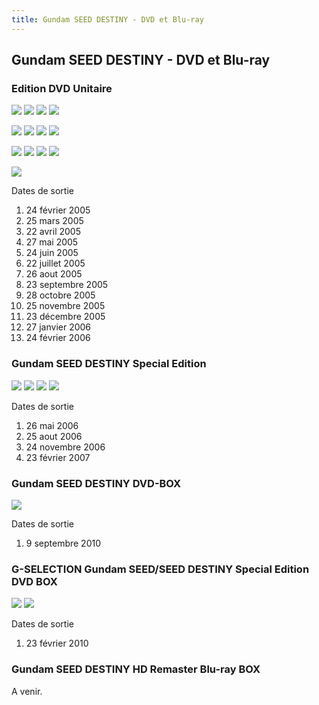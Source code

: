 ```yaml
---
title: Gundam SEED DESTINY - DVD et Blu-ray
---
```


Gundam SEED DESTINY - DVD et Blu-ray
------------------------------------


### Edition DVD Unitaire



![](/images/stories/saga/gundamseeddestiny/dvd/dvd01.jpg)
![](/images/stories/saga/gundamseeddestiny/dvd/dvd02.jpg)
![](/images/stories/saga/gundamseeddestiny/dvd/dvd03.jpg)
![](/images/stories/saga/gundamseeddestiny/dvd/dvd04.jpg)




![](/images/stories/saga/gundamseeddestiny/dvd/dvd05.jpg)
![](/images/stories/saga/gundamseeddestiny/dvd/dvd06.jpg)
![](/images/stories/saga/gundamseeddestiny/dvd/dvd07.jpg)
![](/images/stories/saga/gundamseeddestiny/dvd/dvd08.jpg)




![](/images/stories/saga/gundamseeddestiny/dvd/dvd09.jpg)
![](/images/stories/saga/gundamseeddestiny/dvd/dvd10.jpg)
![](/images/stories/saga/gundamseeddestiny/dvd/dvd11.jpg)
![](/images/stories/saga/gundamseeddestiny/dvd/dvd12.jpg)




![](/images/stories/saga/gundamseeddestiny/dvd/dvd13.jpg)



Dates de sortie


1. 24 février 2005
2. 25 mars 2005
3. 22 avril 2005
4. 27 mai 2005
5. 24 juin 2005
6. 22 juillet 2005
7. 26 aout 2005
8. 23 septembre 2005
9. 28 octobre 2005
10. 25 novembre 2005
11. 23 décembre 2005
12. 27 janvier 2006
13. 24 février 2006


### Gundam SEED DESTINY Special Edition



![](/images/stories/saga/gundamseeddestiny/dvd/dvd14.jpg)
![](/images/stories/saga/gundamseeddestiny/dvd/dvd15.jpg)
![](/images/stories/saga/gundamseeddestiny/dvd/dvd16.jpg)
![](/images/stories/saga/gundamseeddestiny/dvd/dvd17.jpg)



Dates de sortie


1. 26 mai 2006
2. 25 aout 2006
3. 24 novembre 2006
4. 23 février 2007


### Gundam SEED DESTINY DVD-BOX



![](/images/stories/saga/gundamseeddestiny/dvd/seed_d_dvdbox01.jpg)



Dates de sortie


1. 9 septembre 2010


### G-SELECTION Gundam SEED/SEED DESTINY Special Edition DVD BOX



![](/images/stories/saga/gundamseed/dvd/seed_dvd_gselection.jpg)
![](/images/stories/saga/gundamseed/dvd/seed_dvd_gselection2.jpg)



Dates de sortie


1. 23 février 2010


### Gundam SEED DESTINY HD Remaster Blu-ray BOX


A venir.


